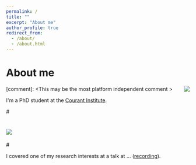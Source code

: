 ```yaml
---
permalink: /
title: ""
excerpt: "About me"
author_profile: true
redirect_from: 
  - /about/
  - /about.html
---
```


About me
======
[comment]: <This may be the most platform independent comment <img src="/images/test-tube-icon.png" align="right">>

I'm a PhD student at the [Courant Institute](https://math.nyu.edu/dynamic/).  

#<p align="center">
#  <img src="/images/research-snapshot-icons-2.png">
#</p>

I covered one of my research interests at a talk at ... ([recording](https://drive.google.com/file/d/1Rry78o2BbGkPxssRfnFFnJ4Y9hKHuKmI/view?usp=sharing)). 


